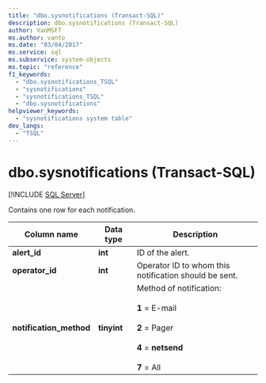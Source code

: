 ```yaml
---
title: "dbo.sysnotifications (Transact-SQL)"
description: dbo.sysnotifications (Transact-SQL)
author: VanMSFT
ms.author: vanto
ms.date: "03/04/2017"
ms.service: sql
ms.subservice: system-objects
ms.topic: "reference"
f1_keywords:
  - "dbo.sysnotifications_TSQL"
  - "sysnotifications"
  - "sysnotifications_TSQL"
  - "dbo.sysnotifications"
helpviewer_keywords:
  - "sysnotifications system table"
dev_langs:
  - "TSQL"
---
```

# dbo.sysnotifications (Transact-SQL)
[!INCLUDE [SQL Server](../../includes/applies-to-version/sqlserver.md)]

  Contains one row for each notification.  
  
|Column name|Data type|Description|  
|-----------------|---------------|-----------------|  
|**alert_id**|**int**|ID of the alert.|  
|**operator_id**|**int**|Operator ID to whom this notification should be sent.|  
|**notification_method**|**tinyint**|Method of notification:<br /><br /> **1** = E-mail<br /><br /> **2** = Pager<br /><br /> **4** = **netsend**<br /><br /> **7** = All|  
  
  
